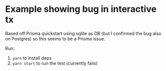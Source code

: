 # Example showing bug in interactive tx

Based off Prisma quickstart using sqlite as DB (but I confirmed the bug also on Postgres) so this seems to be a Prisma
issue.

Run:

1. `yarn` to install deps
2. `yarn start` to run the test (currently fails)
